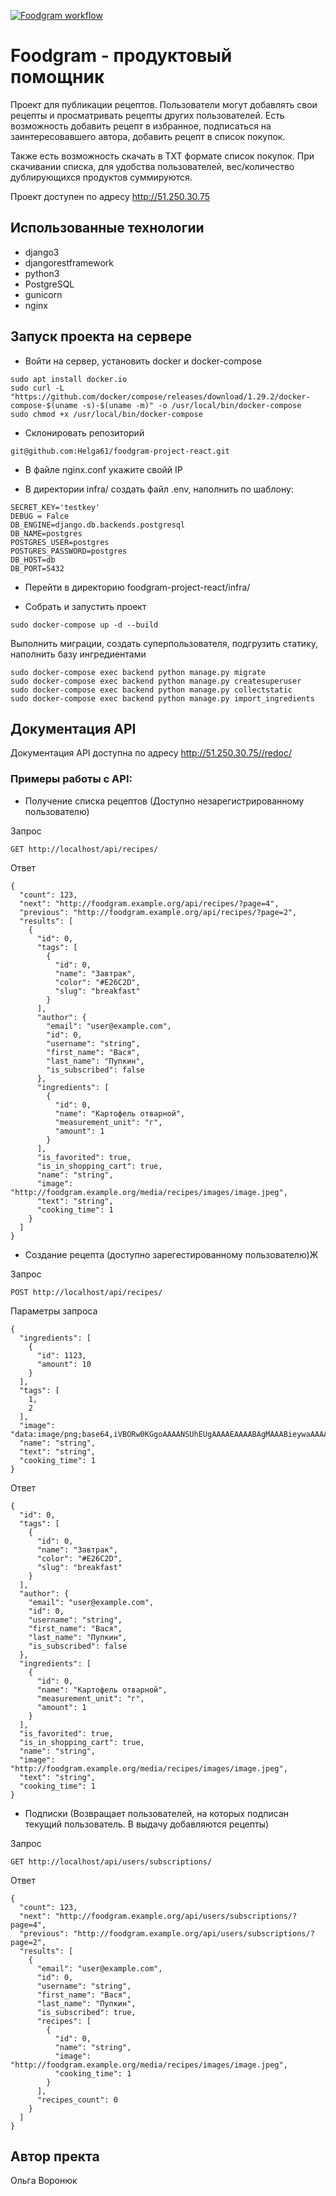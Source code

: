 [![Foodgram workflow](https://github.com/Helga61/foodgram-project-react/actions/workflows/foodgram.yml/badge.svg)](https://github.com/Helga61/foodgram-project-react/actions/workflows/foodgram.yml)

# Foodgram - продуктовый помощник

Проект для публикации рецептов. Пользователи могут добавлять свои рецепты и просматривать рецепты других пользователей. Есть возможность добавить рецепт в избранное, подписаться на заинтересовавшего автора, добавить рецепт в список покупок.

Также есть возможность скачать в TXT формате список покупок. При скачивании списка, для удобства пользователей, вес/количество дублирующихся продуктов суммируются.

Проект доступен по адресу http://51.250.30.75
## Использованные технологии
- django3
- djangorestframework
- python3
- PostgreSQL
- gunicorn
- nginx

## Запуск проекта на сервере
- Войти на сервер, установить docker и docker-compose
```
sudo apt install docker.io
sudo curl -L "https://github.com/docker/compose/releases/download/1.29.2/docker-compose-$(uname -s)-$(uname -m)" -o /usr/local/bin/docker-compose
sudo chmod +x /usr/local/bin/docker-compose
```

- Склонировать репозиторий
```
git@github.com:Helga61/foodgram-project-react.git
```

- В файле nginx.conf укажите свойй IP

- В директории infra/ создать файл .env, наполнить по шаблону:
```
SECRET_KEY='testkey'
DEBUG = Falce
DB_ENGINE=django.db.backends.postgresql
DB_NAME=postgres
POSTGRES_USER=postgres
POSTGRES_PASSWORD=postgres
DB_HOST=db
DB_PORT=5432
```

* Перейти в директорию foodgram-project-react/infra/

* Собрать и запустить проект
```
sudo docker-compose up -d --build
```

Выполнить миграции, создать суперпользователя, подгрузить статику, наполнить базу ингредиентами
```
sudo docker-compose exec backend python manage.py migrate
sudo docker-compose exec backend python manage.py createsuperuser
sudo docker-compose exec backend python manage.py collectstatic
sudo docker-compose exec backend python manage.py import_ingredients
```

## Документация API

Документация API доступна по адресу http://51.250.30.75//redoc/

### Примеры работы с API:

- Получение списка рецептов (Доступно незарегистрированному пользователю)

Запрос
```
GET http://localhost/api/recipes/
```
Ответ
```
{
  "count": 123,
  "next": "http://foodgram.example.org/api/recipes/?page=4",
  "previous": "http://foodgram.example.org/api/recipes/?page=2",
  "results": [
    {
      "id": 0,
      "tags": [
        {
          "id": 0,
          "name": "Завтрак",
          "color": "#E26C2D",
          "slug": "breakfast"
        }
      ],
      "author": {
        "email": "user@example.com",
        "id": 0,
        "username": "string",
        "first_name": "Вася",
        "last_name": "Пупкин",
        "is_subscribed": false
      },
      "ingredients": [
        {
          "id": 0,
          "name": "Картофель отварной",
          "measurement_unit": "г",
          "amount": 1
        }
      ],
      "is_favorited": true,
      "is_in_shopping_cart": true,
      "name": "string",
      "image": "http://foodgram.example.org/media/recipes/images/image.jpeg",
      "text": "string",
      "cooking_time": 1
    }
  ]
}
```
- Создание рецепта (доступно зарегестированному пользователю)Ж

Запрос
```
POST http://localhost/api/recipes/
```
Параметры запроса
```
{
  "ingredients": [
    {
      "id": 1123,
      "amount": 10
    }
  ],
  "tags": [
    1,
    2
  ],
  "image": "data:image/png;base64,iVBORw0KGgoAAAANSUhEUgAAAAEAAAABAgMAAABieywaAAAACVBMVEUAAAD///9fX1/S0ecCAAAACXBIWXMAAA7EAAAOxAGVKw4bAAAACklEQVQImWNoAAAAggCByxOyYQAAAABJRU5ErkJggg==",
  "name": "string",
  "text": "string",
  "cooking_time": 1
}
```
Ответ
```
{
  "id": 0,
  "tags": [
    {
      "id": 0,
      "name": "Завтрак",
      "color": "#E26C2D",
      "slug": "breakfast"
    }
  ],
  "author": {
    "email": "user@example.com",
    "id": 0,
    "username": "string",
    "first_name": "Вася",
    "last_name": "Пупкин",
    "is_subscribed": false
  },
  "ingredients": [
    {
      "id": 0,
      "name": "Картофель отварной",
      "measurement_unit": "г",
      "amount": 1
    }
  ],
  "is_favorited": true,
  "is_in_shopping_cart": true,
  "name": "string",
  "image": "http://foodgram.example.org/media/recipes/images/image.jpeg",
  "text": "string",
  "cooking_time": 1
}
```

- Подписки
(Возвращает пользователей, на которых подписан текущий пользователь. В выдачу добавляются рецепты)

Запрос 
```
GET http://localhost/api/users/subscriptions/
```
Ответ
```
{
  "count": 123,
  "next": "http://foodgram.example.org/api/users/subscriptions/?page=4",
  "previous": "http://foodgram.example.org/api/users/subscriptions/?page=2",
  "results": [
    {
      "email": "user@example.com",
      "id": 0,
      "username": "string",
      "first_name": "Вася",
      "last_name": "Пупкин",
      "is_subscribed": true,
      "recipes": [
        {
          "id": 0,
          "name": "string",
          "image": "http://foodgram.example.org/media/recipes/images/image.jpeg",
          "cooking_time": 1
        }
      ],
      "recipes_count": 0
    }
  ]
}
```
## Автор пректа

Ольга Воронюк

